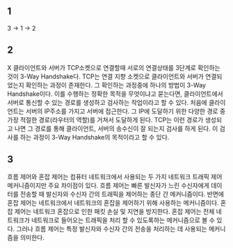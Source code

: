 ## 1

3 -> 1 -> 2

## 2

X
클라이언트와 서버가 TCP소켓으로 연결할때 서로의 연결상태를 3단계로 확인하는 것이 3-Way Handshake다. TCP는 연결 지향 소켓으로 클라이언트와 서버가 연결되었는지 확인하는 과정이 존재한다. 그 확인하는 과정중에 하나의 방법이 3-Way Handshake이다.
이를 수행하는 정확한 목적을 무엇이냐고 묻는다면, 클라이언트에서 서버로 통신할 수 있는 경로를 생성하고 검사하는 작업이라고 할 수 있다. 처음에 클라이언트는 서버의 IP주소를 가지고 서버에 접근한다. 그 IP에 도달하기 위한 다양한 경로 중 가장 적절한 경로(라우터의 역할)를 거쳐서 도달하게 된다. TCP는 이런 경로가 생성되고 나면 그 경로를 통해 클라이언트, 서버의 송수신이 잘 되는지 검사를 하게 된다. 이 검사를 하는 과정이 3-Way Handshake의 목적이라고 할 수 있다.

## 3

흐름 제어와 혼잡 제어는 컴퓨터 네트워크에서 사용되는 두 가지 네트워크 트래픽 제어 메커니즘이지만 주요 차이점이 있다. 흐름 제어는 빠른 발신자가 느린 수신자에게 데이터를 전송할 때 발신자와 수신자 간의 트래픽을 제어하는 ​​종단 간 메커니즘이다. 반면에 혼잡 제어는 네트워크에서 네트워크의 혼잡을 제어하기 위해 사용하는 메커니즘이다. 혼잡 제어는 네트워크 혼잡으로 인한 패킷 손실 및 지연을 방지한다. 혼잡 제어는 전체 네트워크가 네트워크로 들어오는 트래픽을 처리 할 수 ​​있도록하는 메커니즘으로 볼 수 있다. 그러나 흐름 제어는 특정 발신자와 수신자 간의 전송을 처리하는 데 사용되는 메커니즘을 의미한다.
